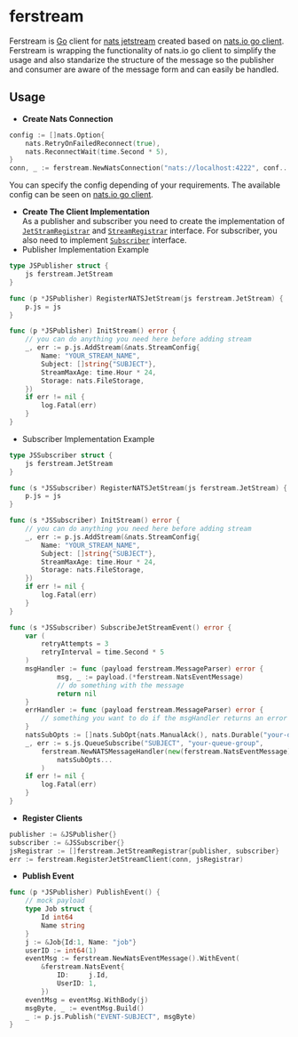 # ferstream
Ferstream is [Go](https://go.dev/) client for [nats jetstream](https://docs.nats.io/nats-concepts/jetstream) created based on [nats.io go client](https://github.com/nats-io/nats.go).
Ferstream is wrapping the functionality of nats.io go client to simplify the usage and also standarize the structure of the message so the publisher and consumer are aware of the message form and can easily be handled.

## Usage
- **Create Nats Connection**
```go
config := []nats.Option{
    nats.RetryOnFailedReconnect(true),
    nats.ReconnectWait(time.Second * 5),
}
conn, _ := ferstream.NewNatsConnection("nats://localhost:4222", conf...)
```
You can specify the config depending of your requirements. The available config can be seen on [nats.io go client](https://github.com/nats-io/nats.go).

- **Create The Client Implementation**  
As a publisher and subscriber you need to create the implementation of [`JetStramRegistrar`](https://github.com/kumparan/ferstream/blob/306533c24b2d3b05297d260872af429651aea21d/jetstream.go#L28) and [`StreamRegistrar`](https://github.com/kumparan/ferstream/blob/306533c24b2d3b05297d260872af429651aea21d/jetstream.go#L33) interface. For subscriber, you also need to implement [`Subscriber`](https://github.com/kumparan/ferstream/blob/306533c24b2d3b05297d260872af429651aea21d/jetstream.go#L38) interface.
- Publisher Implementation Example
```go
type JSPublisher struct {
	js ferstream.JetStream
}

func (p *JSPublisher) RegisterNATSJetStream(js ferstream.JetStream) {
	p.js = js
}

func (p *JSPublisher) InitStream() error {
	// you can do anything you need here before adding stream
	_, err := p.js.AddStream(&nats.StreamConfig{
	    Name: "YOUR_STREAM_NAME",
		Subject: []string{"SUBJECT"},
		StreamMaxAge: time.Hour * 24,
		Storage: nats.FileStorage,
	})
	if err != nil {
	    log.Fatal(err)	
	}
}
```
- Subscriber Implementation Example
```go
type JSSubscriber struct {
	js ferstream.JetStream
}

func (s *JSSubscriber) RegisterNATSJetStream(js ferstream.JetStream) {
	p.js = js
}

func (s *JSSubscriber) InitStream() error {
	// you can do anything you need here before adding stream
	_, err := p.js.AddStream(&nats.StreamConfig{
	    Name: "YOUR_STREAM_NAME",
		Subject: []string{"SUBJECT"},
		StreamMaxAge: time.Hour * 24,
		Storage: nats.FileStorage,
	})
	if err != nil {
	    log.Fatal(err)	
	}
}

func (s *JSSubscriber) SubscribeJetStreamEvent() error {
	var (
		retryAttempts = 3
		retryInterval = time.Second * 5
	)
	msgHandler := func (payload ferstream.MessageParser) error {
            msg, _ := payload.(*ferstream.NatsEventMessage)
			// do something with the message
            return nil
	}
	errHandler := func (payload ferstream.MessageParser) error {
		// something you want to do if the msgHandler returns an error
	}
	natsSubOpts := []nats.SubOpt{nats.ManualAck(), nats.Durable("your-durable-id")}
	_, err := s.js.QueueSubscribe("SUBJECT", "your-queue-group", 
	    ferstream.NewNATSMessageHandler(new(ferstream.NatsEventMessage), retryAttempts, retryInterval, msgHandler, errHandler, natsSubOpts)
            natsSubOpts...
        )
	if err != nil {
		log.Fatal(err)
	}   
}
```
- **Register Clients**
```go
publisher := &JSPublisher{}
subscriber := &JSSubscriber{}
jsRegistrar := []ferstream.JetStreamRegistrar{publisher, subscriber}
err := ferstream.RegisterJetStreamClient(conn, jsRegistrar)
```
- **Publish Event**
```go
func (p *JSPublisher) PublishEvent() {
	// mock payload
	type Job struct {
		Id int64
		Name string
	}    
	j := &Job{Id:1, Name: "job"}
	userID := int64(1)
	eventMsg := ferstream.NewNatsEventMessage().WithEvent(
		&ferstream.NatsEvent{
			ID:     j.Id,
			UserID: 1,
		})
	eventMsg = eventMsg.WithBody(j)
	msgByte, _ := eventMsg.Build()
	_ := p.js.Publish("EVENT-SUBJECT", msgByte)
}
```